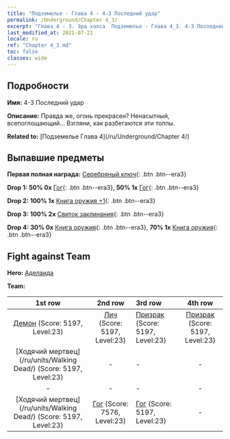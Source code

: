 ```yaml
---
title: "Подземелье - Глава 4 - 4-3 Последний удар"
permalink: /Underground/Chapter 4_3/
excerpt: "Глава 4 - 3. Эра хаоса  Подземелье - Глава 4_3. 4-3 Последний удар"
last_modified_at: 2021-07-21
locale: ru
ref: "Chapter 4_3.md"
toc: false
classes: wide
---
```


## Подробности

 **Имя:** 4-3 Последний удар

 **Описание:** Правда же, огонь прекрасен? Ненасытный, всепоглощающий... Взгляни, как разбегаются эти толпы.

 **Related to:** [Подземелье Глава 4](/ru/Underground/Chapter 4/)

## Выпавшие предметы

 **Первая полная награда:** [Серебряный ключ](/ItemsRU/con_693/){: .btn .btn--era3}

 **Drop 1:** **50% 0x** [Гог](/ItemsRU/unt_227/){: .btn .btn--era3}, **50% 1x** [Гог](/ItemsRU/unt_227/){: .btn .btn--era3}

 **Drop 2:** **100% 1x** [Книга оружия +1](/ItemsRU/mat_25/){: .btn .btn--era3}

 **Drop 3:** **100% 2x** [Свиток заклинания](/ItemsRU/con_694/){: .btn .btn--era3}

 **Drop 4:** **30% 0x** [Книга оружия](/ItemsRU/mat_18/){: .btn .btn--era3}, **70% 1x** [Книга оружия](/ItemsRU/mat_18/){: .btn .btn--era3}


## Fight against Team
 **Hero:** [Аделаида](/ru/heroes/Adelaide/)

 **Team:**


  | 1st row | 2nd row | 3rd row | 4th row |
  |:----:|:----:|:----|:----:|
  | [Демон](/ru/units/Demon/) (Score: 5197, Level:23)  | [Лич](/ru/units/Lich/) (Score: 5197, Level:23)  | [Призрак](/ru/units/Wight/) (Score: 5197, Level:23)  | [Призрак](/ru/units/Wight/) (Score: 5197, Level:23)  |
  | [Ходячий мертвец](/ru/units/Walking Dead/) (Score: 5197, Level:23)  | - | - | - |
  | - | - | - | - |
  | [Ходячий мертвец](/ru/units/Walking Dead/) (Score: 5197, Level:23)  | [Гог](/ru/units/Gog/) (Score: 7576, Level:23)  | [Гог](/ru/units/Gog/) (Score: 5197, Level:23)  | - |


